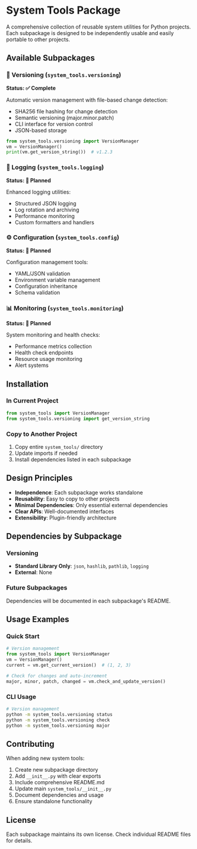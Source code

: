 # System Tools Package

A comprehensive collection of reusable system utilities for Python projects. Each subpackage is designed to be independently usable and easily portable to other projects.

## Available Subpackages

### 🔄 Versioning (`system_tools.versioning`)
**Status: ✅ Complete**

Automatic version management with file-based change detection:
- SHA256 file hashing for change detection
- Semantic versioning (major.minor.patch)
- CLI interface for version control
- JSON-based storage

```python
from system_tools.versioning import VersionManager
vm = VersionManager()
print(vm.get_version_string())  # v1.2.3
```

### 📝 Logging (`system_tools.logging`) 
**Status: 🚧 Planned**

Enhanced logging utilities:
- Structured JSON logging
- Log rotation and archiving  
- Performance monitoring
- Custom formatters and handlers

### ⚙️ Configuration (`system_tools.config`)
**Status: 🚧 Planned**

Configuration management tools:
- YAML/JSON validation
- Environment variable management
- Configuration inheritance
- Schema validation

### 📊 Monitoring (`system_tools.monitoring`)
**Status: 🚧 Planned**

System monitoring and health checks:
- Performance metrics collection
- Health check endpoints
- Resource usage monitoring
- Alert systems

## Installation

### In Current Project
```python
from system_tools import VersionManager
from system_tools.versioning import get_version_string
```

### Copy to Another Project
1. Copy entire `system_tools/` directory
2. Update imports if needed
3. Install dependencies listed in each subpackage

## Design Principles

- **Independence**: Each subpackage works standalone
- **Reusability**: Easy to copy to other projects
- **Minimal Dependencies**: Only essential external dependencies
- **Clear APIs**: Well-documented interfaces
- **Extensibility**: Plugin-friendly architecture

## Dependencies by Subpackage

### Versioning
- **Standard Library Only**: `json`, `hashlib`, `pathlib`, `logging`
- **External**: None

### Future Subpackages
Dependencies will be documented in each subpackage's README.

## Usage Examples

### Quick Start
```python
# Version management
from system_tools import VersionManager
vm = VersionManager()
current = vm.get_current_version()  # (1, 2, 3)

# Check for changes and auto-increment
major, minor, patch, changed = vm.check_and_update_version()
```

### CLI Usage
```bash
# Version management
python -m system_tools.versioning status
python -m system_tools.versioning check
python -m system_tools.versioning major
```

## Contributing

When adding new system tools:

1. Create new subpackage directory
2. Add `__init__.py` with clear exports
3. Include comprehensive README.md
4. Update main `system_tools/__init__.py`
5. Document dependencies and usage
6. Ensure standalone functionality

## License

Each subpackage maintains its own license. Check individual README files for details.